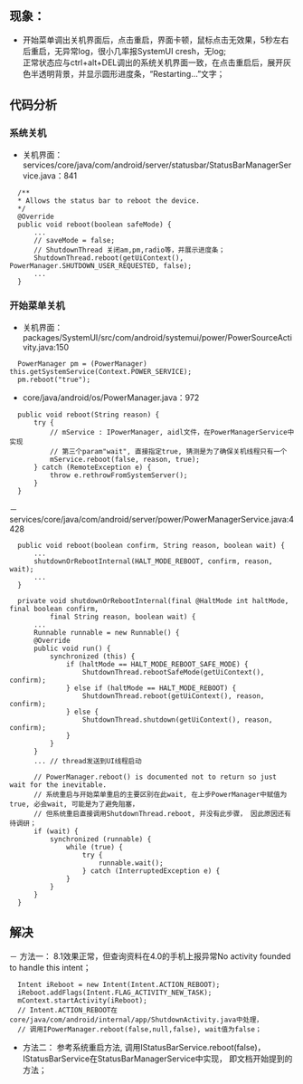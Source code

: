 ## 现象：  
  - 开始菜单调出关机界面后，点击重启，界面卡顿，鼠标点击无效果，5秒左右后重启，无异常log，很小几率报SystemUI cresh，无log;  
    正常状态应与ctrl+alt+DEL调出的系统关机界面一致，在点击重启后，展开灰色半透明背景，并显示圆形进度条，“Restarting...”文字；  
    
## 代码分析  
  ### 系统关机
  - 关机界面：services/core/java/com/android/server/statusbar/StatusBarManagerService.java：841
```
  /**
  * Allows the status bar to reboot the device.
  */
  @Override
  public void reboot(boolean safeMode) {
      ...
      // saveMode = false;
      // ShutdownThread 关闭am,pm,radio等，并展示进度条；
      ShutdownThread.reboot(getUiContext(), PowerManager.SHUTDOWN_USER_REQUESTED, false);
      ...
  }
```  

  ### 开始菜单关机  
  - 关机界面：packages/SystemUI/src/com/android/systemui/power/PowerSourceActivity.java:150  
```
  PowerManager pm = (PowerManager) this.getSystemService(Context.POWER_SERVICE);
  pm.reboot("true");
```
  - core/java/android/os/PowerManager.java：972  
```
  public void reboot(String reason) {
      try {
          // mService : IPowerManager, aidl文件，在PowerManagerService中实现
          // 第三个param"wait", 直接指定true, 猜测是为了确保关机线程只有一个
          mService.reboot(false, reason, true);
      } catch (RemoteException e) {
          throw e.rethrowFromSystemServer();
      }
  }
```
  － services/core/java/com/android/server/power/PowerManagerService.java:4428
```
  public void reboot(boolean confirm, String reason, boolean wait) {
      ...
      shutdownOrRebootInternal(HALT_MODE_REBOOT, confirm, reason, wait);
      ...
  }
  
  private void shutdownOrRebootInternal(final @HaltMode int haltMode, final boolean confirm,
          final String reason, boolean wait) {
      ...
      Runnable runnable = new Runnable() {
      @Override
      public void run() {
          synchronized (this) {
              if (haltMode == HALT_MODE_REBOOT_SAFE_MODE) {
                  ShutdownThread.rebootSafeMode(getUiContext(), confirm);
              } else if (haltMode == HALT_MODE_REBOOT) {
                  ShutdownThread.reboot(getUiContext(), reason, confirm);
              } else {
                  ShutdownThread.shutdown(getUiContext(), reason, confirm);
              }
          }
      }
      ... // thread发送到UI线程启动
      
      // PowerManager.reboot() is documented not to return so just wait for the inevitable.
      // 系统重启与开始菜单重启的主要区别在此wait, 在上步PowerManager中赋值为true, 必会wait, 可能是为了避免阻塞，
      // 但系统重启直接调用ShutdownThread.reboot, 并没有此步骤， 因此原因还有待调研；
      if (wait) {
          synchronized (runnable) {
              while (true) {
                  try {
                      runnable.wait();
                  } catch (InterruptedException e) {
              }
          }
      }
  }
```

## 解决
  － 方法一：
  8.1效果正常，但查询资料在4.0的手机上报异常No activity founded to handle this intent；
```
  Intent iReboot = new Intent(Intent.ACTION_REBOOT);      
  iReboot.addFlags(Intent.FLAG_ACTIVITY_NEW_TASK);
  mContext.startActivity(iReboot);
  // Intent.ACTION_REBOOT在core/java/com/android/internal/app/ShutdownActivity.java中处理，
  // 调用IPowerManager.reboot(false,null,false), wait值为false；
```
  - 方法二：
  参考系统重启方法, 调用IStatusBarService.reboot(false)，IStatusBarService在StatusBarManagerService中实现， 即文档开始提到的方法；
